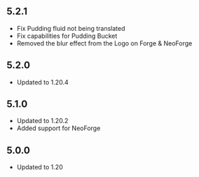 ## 5.2.1
- Fix Pudding fluid not being translated
- Fix capabilities for Pudding Bucket
- Removed the blur effect from the Logo on Forge & NeoForge

## 5.2.0
- Updated to 1.20.4

## 5.1.0
- Updated to 1.20.2
- Added support for NeoForge

## 5.0.0
- Updated to 1.20

